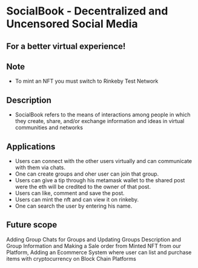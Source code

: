 # SocialBook - Decentralized and Uncensored Social Media

## For a better virtual experience!

## Note

- To mint an NFT you must switch to Rinkeby Test Network

## Description

- SocialBook refers to the means of interactions among people in which they create, share, and/or exchange information and ideas in virtual communities and networks

## Applications

- Users can connect with the other users virtually and can communicate with them via chats.
- One can create groups and oher user can join that group.
- Users can give a tip through his metamask wallet to the shared post were the eth will be credited to the owner of that post.
- Users can like, comment and save the post.
- Users can mint the nft and can view it on rinkeby.
- One can search the user by entering his name.

## Future scope

Adding Group Chats for Groups and Updating Groups Description and Group Information and Making a Sale order from Minted NFT from our Platform, Adding an Ecommerce System where user can list and purchase items with cryptocurrency on Block Chain Platforms
